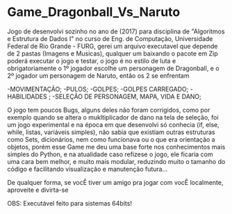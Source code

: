# Game_Dragonball_Vs_Naruto
Jogo de desenvolvi sozinho no ano de (2017) para disciplina de "Algoritmos e Estrutura de Dados I" no curso de Eng. de Computação, Universidade Federal de Rio Grande - FURG,  gerei um arquivo executavel que depende de 2 pastas (Imagens e Musicas), qualquer um baixando o pacote em Zip poderá executar o jogo e testar, o jogo é no estilo de luta e obrigatoriamente o 1º  jogador escolhe um personagem de  Dragonball, e o 2º jogador um personagem de Naruto, então os 2 se enfrentam

-MOVIMENTAÇÃO;
-PULOS;
-GOLPES;
-GOLPES CARREGADO;
-HABILIDADES ;
-SELEÇÃO DE PERSONAGEM, MAPA, VIDA E DANO;

O jogo tem poucos Bugs, alguns deles não foram corrigidos, como por exemplo quando se altera o mukltiplicador de dano na tela de seleção, foi um jogo experimental e na época em que desenvolvi só conhecia (if, else, while, listas, variáveis simples), não sabia que existiam outras estruturas como Sets, dicionários, nem como funcionava ou o que era orientação a objetos, porém esse Game me deu uma base forte nos conhecimentos mais simples do Python,  e na atualidade caso refizese o jogo, ele ficaria com uma cara bem melhor, e muito mais modular, reduzindo muito o tamanho do código e facilitando visualização e manutenção futura...

De qualquer forma, se vocÊ tiver um amigo pra jogar com vocÊ localmente, aproveite e divirta-se

OBS: Executável feito  para sistemas 64bits!
